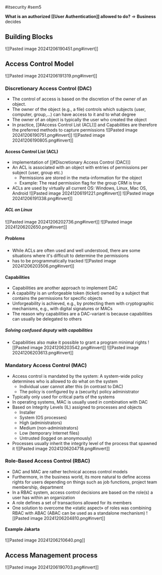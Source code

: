 #itsecurity #sem5 

**What is an authorized [[User Authentication]] allowed to do?** => **Business** decides
## Building Blocks
![[Pasted image 20241206190451.png#invert]]

## Access Control Model
![[Pasted image 20241206191319.png#invert]]
### Discretionary Access Control (DAC)
- The control of access is based on the discretion of the owner of an object.
- The owner of the object (e.g., a file) controls which subjects (user, computer, group,…) can have access to it and to what degree
- The owner of an object is typically the user who created the object
- In practice, [[#Access Control List (ACL)]] and Capabilities are therefore the preferred methods to capture permissions
![[Pasted image 20241206190751.png#invert]]
![[Pasted image 20241206190805.png#invert]]
#### Access Control List (ACL)
- implementation of [[#Discretionary Access Control (DAC)]]
- An ACL is associated with an object with entries of permissions per subject (user, group etc.)
	- Permissions are stored in the meta-information for the object
	- Example: The read permission flag for the group CRM is true
- ACLs are used by virtually all current OS: Windows, Linux, Mac OS, Android
![[Pasted image 20241206191221.png#invert]]
![[Pasted image 20241206191338.png#invert]]
##### ACL on Linux
![[Pasted image 20241206202736.png#invert]]
![[Pasted image 20241206202650.png#invert]]
##### Problems
- While ACLs are often used and well understood, there are some situations where it's difficult to determine the permissions
- has to be programmatically tracked
![[Pasted image 20241206203506.png#invert]]
#### Capabilities
- Capabilities are another approach to implement DAC
- A capability is an unforgeable token (ticket) owned by a subject that contains the permissions for specific objects
- Unforgeability is achieved, e.g., by protecting them with cryptographic mechanisms, e.g., with digital signatures or MACs
- The reason why capabilities are a DAC-variant is because capabilities can usually be delegated to others
##### Solving confused deputy with capabilities
- Capabilities also make it possible to grant a program minimal rights
![[Pasted image 20241206203542.png#invert]]
![[Pasted image 20241206203613.png#invert]]
### Mandatory Access Control (MAC)
- Access control is mandated by the system: A system-wide policy determines who is allowed to do what on the system
	- Individual user cannot alter this (in contrast to DAC)
	- The policy is configured by a (security) policy administrator
- Typically only used for critical parts of the systems
- In operating systems, MAC is usually used in combination with DAC
- Based on Integrity Levels (IL) assigned to processes and objects
	- Installer
	- System (OS processes)
	- High (administrators)
	- Medium (non-administrators)
	- Low (temporary Internet files)
	- Untrusted (logged on anonymously)
- Processes usually inherit the integrity level of the process that spawned it
![[Pasted image 20241206204718.png#invert]]
### Role-Based Access Control (RBAC)
- DAC and MAC are rather technical access control models
- Furthermore, in the business world, its more natural to define access rights for users depending on things such as job functions, project team membership, department
- In a RBAC system, access control decisions are based on the role(s) a user has within an organization
- A role defines a set of transactions allowed for its members
- One solution to overcome the «static aspect» of roles was combining RBAC with ABAC (ABAC can be used as a standalone mechanism)
![[Pasted image 20241206204810.png#invert]]
#### Example Jakarta
![[Pasted image 20241206210640.png]]
## Access Management process
![[Pasted image 20241206190703.png#invert]]
